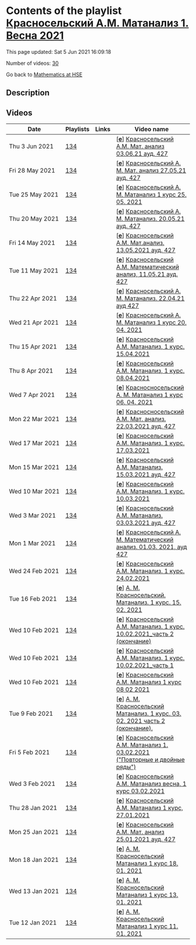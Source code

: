 # Contents of the playlist [Красносельский А.М. Матанализ 1. Весна 2021](https://www.youtube.com/playlist?list=PLq3E5oubNNoAfQiNL6bVC5EgbgZtTXxRc)

This page updated: Sat 5 Jun 2021 16:09:18

Number of videos: [30](#videos)

Go back to [Mathematics at HSE](../README.md)

## Description



## Videos

|Date|Playlists|Links|Video name|
|---|---|---|---|
| Thu&nbsp;3&nbsp;Jun&nbsp;2021 | [134](../playlists/134 "Красносельский А.М. Матанализ 1. Весна 2021") |  | [[**e**](https://studio.youtube.com/video/WgD5PmnOY-o/edit "Edit")] [Красносельский А.М.  Мат. анализ 03.06.21 ауд.  427](https://www.youtube.com/watch?v=WgD5PmnOY-o&list=PLq3E5oubNNoAfQiNL6bVC5EgbgZtTXxRc "БАКАЛАВРИАТ 2020/2021 Математический анализ Курс обязательный (Математика) Факультет математики 1-й курс, 4 модуль Формат изучения: без онлайн-курса Красносельский Александр Маркович Язык: русский") |
| Fri&nbsp;28&nbsp;May&nbsp;2021 | [134](../playlists/134 "Красносельский А.М. Матанализ 1. Весна 2021") |  | [[**e**](https://studio.youtube.com/video/hdzfHt9wUwA/edit "Edit")] [Красносельский А. М. Мат. анализ 27.05.21 ауд.  427](https://www.youtube.com/watch?v=hdzfHt9wUwA&list=PLq3E5oubNNoAfQiNL6bVC5EgbgZtTXxRc "БАКАЛАВРИАТ 2020/2021 Математический анализ Курс обязательный (Математика) 1-й курс, 4 модуль Красносельский Александр Маркович,") |
| Tue&nbsp;25&nbsp;May&nbsp;2021 | [134](../playlists/134 "Красносельский А.М. Матанализ 1. Весна 2021") |  | [[**e**](https://studio.youtube.com/video/dcvUIvqfbws/edit "Edit")] [Красносельский А. М. Матанализ 1 курс 25. 05. 2021](https://www.youtube.com/watch?v=dcvUIvqfbws&list=PLq3E5oubNNoAfQiNL6bVC5EgbgZtTXxRc) |
| Thu&nbsp;20&nbsp;May&nbsp;2021 | [134](../playlists/134 "Красносельский А.М. Матанализ 1. Весна 2021") |  | [[**e**](https://studio.youtube.com/video/3NmfR_9D-ug/edit "Edit")] [Красносельский А. М. Матанализ.  20.05.21 ауд. 427](https://www.youtube.com/watch?v=3NmfR_9D-ug&list=PLq3E5oubNNoAfQiNL6bVC5EgbgZtTXxRc "БАКАЛАВРИАТ 2020/2021 Математический анализ -  Курс обязательный (Математика) Факультет математики 1-й курс, 4 модуль Красносельский Александр Маркович") |
| Fri&nbsp;14&nbsp;May&nbsp;2021 | [134](../playlists/134 "Красносельский А.М. Матанализ 1. Весна 2021") |  | [[**e**](https://studio.youtube.com/video/-FH75VYmcW4/edit "Edit")] [Красносельский А.М. Мат.анализ. 13.05.2021 ауд. 427](https://www.youtube.com/watch?v=-FH75VYmcW4&list=PLq3E5oubNNoAfQiNL6bVC5EgbgZtTXxRc "БАКАЛАВРИАТ 2020/2021 Математический анализ Курс обязательный (Совместный бакалавриат НИУ ВШЭ и ЦПМ) Факультет математики 1-й курс, 4 модуль Формат изучения: без онлайн-курса Красносельский Александр Маркович Язык: русский") |
| Tue&nbsp;11&nbsp;May&nbsp;2021 | [134](../playlists/134 "Красносельский А.М. Матанализ 1. Весна 2021") |  | [[**e**](https://studio.youtube.com/video/HAj0Aq6Njzc/edit "Edit")] [Красносельский А.М. Математический анализ, 11.05.21 ауд. 427](https://www.youtube.com/watch?v=HAj0Aq6Njzc&list=PLq3E5oubNNoAfQiNL6bVC5EgbgZtTXxRc "БАКАЛАВРИАТ 2020/2021 Математический анализ Курс обязательный (Математика) 1-й курс, 4 модуль Красносельский Александр Маркович,") |
| Thu&nbsp;22&nbsp;Apr&nbsp;2021 | [134](../playlists/134 "Красносельский А.М. Матанализ 1. Весна 2021") |  | [[**e**](https://studio.youtube.com/video/2FpYOerPWDE/edit "Edit")] [Красносельский А. М.  Матанализ. 22.04.21 ауд 427](https://www.youtube.com/watch?v=2FpYOerPWDE&list=PLq3E5oubNNoAfQiNL6bVC5EgbgZtTXxRc "Красносельский Александр Маркович БАКАЛАВРИАТ 2020/2021 Математический анализ Курс обязательный (Математика) Факультет математики Когда читается: 1-й курс, 4 модуль Формат изучения: без онлайн-курса") |
| Wed&nbsp;21&nbsp;Apr&nbsp;2021 | [134](../playlists/134 "Красносельский А.М. Матанализ 1. Весна 2021") |  | [[**e**](https://studio.youtube.com/video/qIXvv86atqI/edit "Edit")] [Красносельский А. М. Матанализ 1 курс 20. 04. 2021](https://www.youtube.com/watch?v=qIXvv86atqI&list=PLq3E5oubNNoAfQiNL6bVC5EgbgZtTXxRc) |
| Thu&nbsp;15&nbsp;Apr&nbsp;2021 | [134](../playlists/134 "Красносельский А.М. Матанализ 1. Весна 2021") |  | [[**e**](https://studio.youtube.com/video/beM9VDVG18c/edit "Edit")] [Красносельский А.М. Матанализ, 1 курс. 15.04.2021](https://www.youtube.com/watch?v=beM9VDVG18c&list=PLq3E5oubNNoAfQiNL6bVC5EgbgZtTXxRc) |
| Thu&nbsp;8&nbsp;Apr&nbsp;2021 | [134](../playlists/134 "Красносельский А.М. Матанализ 1. Весна 2021") |  | [[**e**](https://studio.youtube.com/video/TYeAK0bVN9k/edit "Edit")] [Красносельский А.М. Матанализ, 1 курс. 08.04.2021](https://www.youtube.com/watch?v=TYeAK0bVN9k&list=PLq3E5oubNNoAfQiNL6bVC5EgbgZtTXxRc) |
| Wed&nbsp;7&nbsp;Apr&nbsp;2021 | [134](../playlists/134 "Красносельский А.М. Матанализ 1. Весна 2021") |  | [[**e**](https://studio.youtube.com/video/n5OXsHIFCF8/edit "Edit")] [Красносносельский А. М.  Матанализ 1 курс 06. 04. 2021](https://www.youtube.com/watch?v=n5OXsHIFCF8&list=PLq3E5oubNNoAfQiNL6bVC5EgbgZtTXxRc) |
| Mon&nbsp;22&nbsp;Mar&nbsp;2021 | [134](../playlists/134 "Красносельский А.М. Матанализ 1. Весна 2021") |  | [[**e**](https://studio.youtube.com/video/WvRuDYvSehk/edit "Edit")] [Красносносельский А.М. Мат. анализ. 22.03.2021 ауд. 427](https://www.youtube.com/watch?v=WvRuDYvSehk&list=PLq3E5oubNNoAfQiNL6bVC5EgbgZtTXxRc "БАКАЛАВРИАТ 2020/2021 Математический анализ Курс обязательный  - Математика Факультет математики Когда читается: 1-й курс,  3 модуль Красносельский Александр Маркович") |
| Wed&nbsp;17&nbsp;Mar&nbsp;2021 | [134](../playlists/134 "Красносельский А.М. Матанализ 1. Весна 2021") |  | [[**e**](https://studio.youtube.com/video/hr5Z3RBI2nc/edit "Edit")] [Красносельский А.М. Матанализ. 1 курс. 17.03.2021](https://www.youtube.com/watch?v=hr5Z3RBI2nc&list=PLq3E5oubNNoAfQiNL6bVC5EgbgZtTXxRc) |
| Mon&nbsp;15&nbsp;Mar&nbsp;2021 | [134](../playlists/134 "Красносельский А.М. Матанализ 1. Весна 2021") |  | [[**e**](https://studio.youtube.com/video/24YCb-_km60/edit "Edit")] [Красносельский А.М. Матанализ. 15.03.2021 ауд. 427](https://www.youtube.com/watch?v=24YCb-_km60&list=PLq3E5oubNNoAfQiNL6bVC5EgbgZtTXxRc "Математический анализ Курс обязательный. Математика Факультет математики 1-й курс, 3 модуль Красносельский Александр Маркович") |
| Wed&nbsp;10&nbsp;Mar&nbsp;2021 | [134](../playlists/134 "Красносельский А.М. Матанализ 1. Весна 2021") |  | [[**e**](https://studio.youtube.com/video/LaSEPWegryc/edit "Edit")] [Красносельский А.М. Матанализ. 1 курс. 10.03.2021](https://www.youtube.com/watch?v=LaSEPWegryc&list=PLq3E5oubNNoAfQiNL6bVC5EgbgZtTXxRc) |
| Wed&nbsp;3&nbsp;Mar&nbsp;2021 | [134](../playlists/134 "Красносельский А.М. Матанализ 1. Весна 2021") |  | [[**e**](https://studio.youtube.com/video/RURJ3eoCKX4/edit "Edit")] [Красносельский А.М. Матанализ. 03.03.2021 ауд. 427](https://www.youtube.com/watch?v=RURJ3eoCKX4&list=PLq3E5oubNNoAfQiNL6bVC5EgbgZtTXxRc "БАКАЛАВРИАТ 2020/2021 Математический анализ Курс обязательный (Математика) Факультет математики 1-й курс, 3 модуль Красносельский Александр Маркович,") |
| Mon&nbsp;1&nbsp;Mar&nbsp;2021 | [134](../playlists/134 "Красносельский А.М. Матанализ 1. Весна 2021") |  | [[**e**](https://studio.youtube.com/video/KG8QCk5Gfd8/edit "Edit")] [Красносельский А. М. Математический анализ. 01.03. 2021, ауд  427](https://www.youtube.com/watch?v=KG8QCk5Gfd8&list=PLq3E5oubNNoAfQiNL6bVC5EgbgZtTXxRc "Математический анализ Факультет математики 1 курс, 3 модуль Красносельский Александр Маркович") |
| Wed&nbsp;24&nbsp;Feb&nbsp;2021 | [134](../playlists/134 "Красносельский А.М. Матанализ 1. Весна 2021") |  | [[**e**](https://studio.youtube.com/video/YiLo6wuff9w/edit "Edit")] [Красносельский А.М. Матанализ. 1 курс. 24.02.2021](https://www.youtube.com/watch?v=YiLo6wuff9w&list=PLq3E5oubNNoAfQiNL6bVC5EgbgZtTXxRc) |
| Tue&nbsp;16&nbsp;Feb&nbsp;2021 | [134](../playlists/134 "Красносельский А.М. Матанализ 1. Весна 2021") |  | [[**e**](https://studio.youtube.com/video/OCWcOqXj3X8/edit "Edit")] [А. М. Красносельский.  Матанализ.  1 курс.  15. 02. 2021](https://www.youtube.com/watch?v=OCWcOqXj3X8&list=PLq3E5oubNNoAfQiNL6bVC5EgbgZtTXxRc) |
| Wed&nbsp;10&nbsp;Feb&nbsp;2021 | [134](../playlists/134 "Красносельский А.М. Матанализ 1. Весна 2021") |  | [[**e**](https://studio.youtube.com/video/uRXAQnxLjUQ/edit "Edit")] [Красносельский А.М. Матанализ. 1 курс. 10.02.2021_часть 2 (окончание)](https://www.youtube.com/watch?v=uRXAQnxLjUQ&list=PLq3E5oubNNoAfQiNL6bVC5EgbgZtTXxRc) |
| Wed&nbsp;10&nbsp;Feb&nbsp;2021 | [134](../playlists/134 "Красносельский А.М. Матанализ 1. Весна 2021") |  | [[**e**](https://studio.youtube.com/video/fwAwEDnbx6A/edit "Edit")] [Красносельский А.М. Матанализ. 1 курс. 10.02.2021_часть 1](https://www.youtube.com/watch?v=fwAwEDnbx6A&list=PLq3E5oubNNoAfQiNL6bVC5EgbgZtTXxRc) |
| Wed&nbsp;10&nbsp;Feb&nbsp;2021 | [134](../playlists/134 "Красносельский А.М. Матанализ 1. Весна 2021") |  | [[**e**](https://studio.youtube.com/video/o_LhPlpxEq8/edit "Edit")] [Красносельский А.М.  Матанализ  1 курс  08 02 2021](https://www.youtube.com/watch?v=o_LhPlpxEq8&list=PLq3E5oubNNoAfQiNL6bVC5EgbgZtTXxRc) |
| Tue&nbsp;9&nbsp;Feb&nbsp;2021 | [134](../playlists/134 "Красносельский А.М. Матанализ 1. Весна 2021") |  | [[**e**](https://studio.youtube.com/video/QDd8CmCOil8/edit "Edit")] [А. М. Красносельский  Матанализ.  1 курс.  03. 02. 2021 часть 2 (окончание).](https://www.youtube.com/watch?v=QDd8CmCOil8&list=PLq3E5oubNNoAfQiNL6bVC5EgbgZtTXxRc) |
| Fri&nbsp;5&nbsp;Feb&nbsp;2021 | [134](../playlists/134 "Красносельский А.М. Матанализ 1. Весна 2021") |  | [[**e**](https://studio.youtube.com/video/pVFwiJGhYrw/edit "Edit")] [Красносельский А.М. Матанализ 1. 03.02.2021 ("Повторные и двойные ряды")](https://www.youtube.com/watch?v=pVFwiJGhYrw&list=PLq3E5oubNNoAfQiNL6bVC5EgbgZtTXxRc) |
| Wed&nbsp;3&nbsp;Feb&nbsp;2021 | [134](../playlists/134 "Красносельский А.М. Матанализ 1. Весна 2021") |  | [[**e**](https://studio.youtube.com/video/IdJopD261zg/edit "Edit")] [Красносельский А.М. Матанализ весна, 1 курс 03.02.2021](https://www.youtube.com/watch?v=IdJopD261zg&list=PLq3E5oubNNoAfQiNL6bVC5EgbgZtTXxRc) |
| Thu&nbsp;28&nbsp;Jan&nbsp;2021 | [134](../playlists/134 "Красносельский А.М. Матанализ 1. Весна 2021") |  | [[**e**](https://studio.youtube.com/video/gVvsTKmVW68/edit "Edit")] [Красносельский А.М. Матанализ 1 курс, 27.01.2021](https://www.youtube.com/watch?v=gVvsTKmVW68&list=PLq3E5oubNNoAfQiNL6bVC5EgbgZtTXxRc) |
| Mon&nbsp;25&nbsp;Jan&nbsp;2021 | [134](../playlists/134 "Красносельский А.М. Матанализ 1. Весна 2021") |  | [[**e**](https://studio.youtube.com/video/hoyJ8HCwqFY/edit "Edit")] [Красносельский А.М. Мат. анализ 25.01.2021 ауд. 427](https://www.youtube.com/watch?v=hoyJ8HCwqFY&list=PLq3E5oubNNoAfQiNL6bVC5EgbgZtTXxRc "Математический анализ Красносельский Александр Маркович") |
| Mon&nbsp;18&nbsp;Jan&nbsp;2021 | [134](../playlists/134 "Красносельский А.М. Матанализ 1. Весна 2021") |  | [[**e**](https://studio.youtube.com/video/Vw6pt4CsYFY/edit "Edit")] [А. М. Красносельский  Матанализ  1 курс  18. 01. 2021](https://www.youtube.com/watch?v=Vw6pt4CsYFY&list=PLq3E5oubNNoAfQiNL6bVC5EgbgZtTXxRc) |
| Wed&nbsp;13&nbsp;Jan&nbsp;2021 | [134](../playlists/134 "Красносельский А.М. Матанализ 1. Весна 2021") |  | [[**e**](https://studio.youtube.com/video/9i6eH6oFcrk/edit "Edit")] [А. М. Красносельский  Матанализ  1 курс  13. 01. 2021](https://www.youtube.com/watch?v=9i6eH6oFcrk&list=PLq3E5oubNNoAfQiNL6bVC5EgbgZtTXxRc) |
| Tue&nbsp;12&nbsp;Jan&nbsp;2021 | [134](../playlists/134 "Красносельский А.М. Матанализ 1. Весна 2021") |  | [[**e**](https://studio.youtube.com/video/YroWqw29n-c/edit "Edit")] [А. М. Красносельский  Матанализ  1 курс  11. 01. 2021](https://www.youtube.com/watch?v=YroWqw29n-c&list=PLq3E5oubNNoAfQiNL6bVC5EgbgZtTXxRc) |
